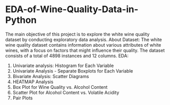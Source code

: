 # EDA-of-Wine-Quality-Data-in-Python
The main objective of this project is to explore the white wine quality dataset by conducting exploratory data analysis.
About Dataset:
The white wine quality dataset contains information about various attributes of white wines, with a focus on factors that might influence their quality. The dataset consists of a total of 4898 instances and 12 columns.
EDA:
1. Univariate analysis: Histogram for Each Variable
2. Univariate Analysis - Separate Boxplots for Each Variable
3. Bivariate Analysis: Scatter Diagrams
4. HEATMAP Analysis
5. Box Plot for Wine Quality vs. Alcohol Content
6. Scatter Plot for Alcohol Content vs. Volatile Acidity
7. Pair Plots
